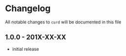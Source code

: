 # Changelog

All notable changes to `curd` will be documented in this file

## 1.0.0 - 201X-XX-XX

- initial release
